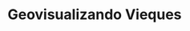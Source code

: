 ---
title: Geovisualizando Vieques
locale: es
permalink: "/geovisualizing-vieques/"
layout: project

description: A description of the project goes here.
sections:
  - title: Displacement
    description: A description about displacement goes here.
    links:
    photos:
  - title: Militarization
    description: A description about militarization goes here.
    links:
    photos:
  - title: Transportation
    description: A description about transportation goes here.
    links:
    photos:
---